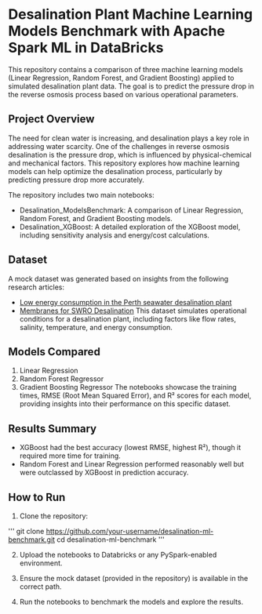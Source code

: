 # Desalination Plant Machine Learning Models Benchmark with Apache Spark ML in DataBricks
This repository contains a comparison of three machine learning models (Linear Regression, Random Forest, and Gradient Boosting) applied to simulated desalination plant data. The goal is to predict the pressure drop in the reverse osmosis process based on various operational parameters.

## Project Overview
The need for clean water is increasing, and desalination plays a key role in addressing water scarcity. One of the challenges in reverse osmosis desalination is the pressure drop, which is influenced by physical-chemical and mechanical factors. This repository explores how machine learning models can help optimize the desalination process, particularly by predicting pressure drop more accurately.

The repository includes two main notebooks:

- Desalination_ModelsBenchmark: A comparison of Linear Regression, Random Forest, and Gradient Boosting models.
- Desalination_XGBoost: A detailed exploration of the XGBoost model, including sensitivity analysis and energy/cost calculations.
  
## Dataset
A mock dataset was generated based on insights from the following research articles:

- [Low energy consumption in the Perth seawater desalination plant](https://www.researchgate.net/publication/228491362_Low_energy_consumption_in_the_Perth_seawater_desalination_plant)
- [Membranes for SWRO Desalination](https://www.mdpi.com/2077-0375/11/10/774)
This dataset simulates operational conditions for a desalination plant, including factors like flow rates, salinity, temperature, and energy consumption.

## Models Compared
1. Linear Regression
2. Random Forest Regressor
3. Gradient Boosting Regressor
The notebooks showcase the training times, RMSE (Root Mean Squared Error), and R² scores for each model, providing insights into their performance on this specific dataset.

## Results Summary
- XGBoost had the best accuracy (lowest RMSE, highest R²), though it required more time for training.
- Random Forest and Linear Regression performed reasonably well but were outclassed by XGBoost in prediction accuracy.

## How to Run
1. Clone the repository:

'''
git clone https://github.com/your-username/desalination-ml-benchmark.git
cd desalination-ml-benchmark '''

2. Upload the notebooks to Databricks or any PySpark-enabled environment.

3. Ensure the mock dataset (provided in the repository) is available in the correct path.

4. Run the notebooks to benchmark the models and explore the results.
